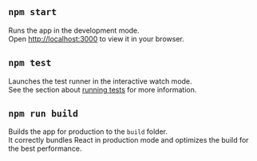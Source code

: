 ## `npm start`
Runs the app in the development mode.\
Open [http://localhost:3000](http://localhost:3000) to view it in your browser.

## `npm test`
Launches the test runner in the interactive watch mode.\
See the section about [running tests](https://facebook.github.io/create-react-app/docs/running-tests) for more information.

## `npm run build`
Builds the app for production to the `build` folder.\
It correctly bundles React in production mode and optimizes the build for the best performance.
